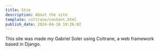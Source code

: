 ```yaml
---
title: Stie
description: About the site
template: coltrane/content.html
publish_date: 2024-04-16 19:26:02
---
```


This site was made my Gabriel Soler using Coltrane, a web framework based in Django. 